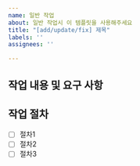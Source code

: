 ```yaml
---
name: 일반 작업
about: 일반 작업시 이 템플릿을 사용해주세요
title: "[add/update/fix] 제목"
labels: ''
assignees: ''

---
```


## 작업 내용 및 요구 사항

> 

## 작업 절차

- [ ] 절차1
- [ ] 절차2
- [ ] 절차3
